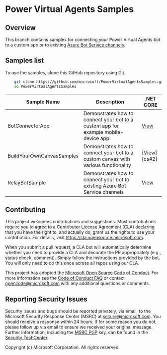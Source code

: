 
# Power Virtual Agents Samples

## Overview

This branch contains samples for connecting your Power Virtual Agents bot to a custom app or to existing [Azure Bot Service channels](/azure/bot-service/bot-service-manage-channels?view=azure-bot-service-4.0). 

## Samples list

To use the samples, clone this GitHub repository using Git.

```bash
    git clone https://github.com/microsoft/PowerVirtualAgentsSamples.git
    cd PowerVirtualAgentsSamples
```


| Sample Name           | Description                                                                    | .NET CORE   |
|-----------------------|--------------------------------------------------------------------------------|-------------|
|BotConnectorApp | Demonstrates how to connect your bot to a custom app for example mobile-device app   | [View][cs#1]|
|BuildYourOwnCanvasSamples | Demonstrates how to connect your bot to a custom canvas with various functionality | [View][cs#2] |
|RelayBotSample | Demonstrates how to connect your bot to existing Azure Bot Service channels | [View][cs#3] |


[cs#1]:./BotConnectorApp
[cs#1]:./BuildYourOwnCanvasSamples
[cs#3]:./RelayBotSample


## Contributing

This project welcomes contributions and suggestions.  Most contributions require you to agree to a
Contributor License Agreement (CLA) declaring that you have the right to, and actually do, grant us
the rights to use your contribution. For details, visit https://cla.opensource.microsoft.com.

When you submit a pull request, a CLA bot will automatically determine whether you need to provide
a CLA and decorate the PR appropriately (e.g., status check, comment). Simply follow the instructions
provided by the bot. You will only need to do this once across all repos using our CLA.

This project has adopted the [Microsoft Open Source Code of Conduct](https://opensource.microsoft.com/codeofconduct/).
For more information see the [Code of Conduct FAQ](https://opensource.microsoft.com/codeofconduct/faq/) or
contact [opencode@microsoft.com](mailto:opencode@microsoft.com) with any additional questions or comments.


## Reporting Security Issues
Security issues and bugs should be reported privately, via email, to the Microsoft Security Response Center (MSRC) at [secure@microsoft.com](mailto:secure@microsoft.com). You should receive a response within 24 hours. If for some reason you do not, please follow up via email to ensure we received your original message. Further information, including the [MSRC PGP](https://technet.microsoft.com/en-us/security/dn606155) key, can be found in the [Security TechCenter](https://technet.microsoft.com/en-us/security/default).

Copyright (c) Microsoft Corporation. All rights reserved.
